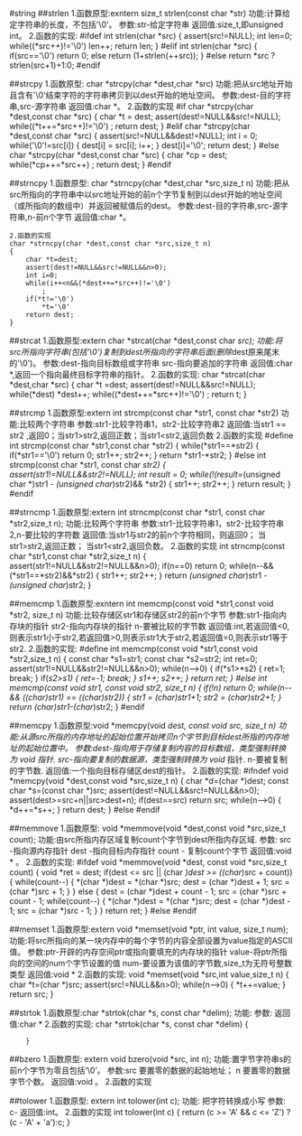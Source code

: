 #string
##strlen
	1.函数原型:exntern size_t strlen(const char *str)
	    功能:计算给定字符串的长度，不包括'\0'。
	    参数:str-给定字符串
	    返回值:size_t,即unsigned int。 
	2.函数的实现:
	#ifdef
	  int strlen(char *src)
	  {
	    assert(src!=NULL);
	    int len=0;
	    while((*src++)!='\0')
	          len++;
	    return len;
	   }
	#elif
	    int strlen(char *src)
	    {
	      if(src=='\0')
	          return 0;
	      else
	          return (1+strlen(++src));
	    }
	#else
		return *src ? strlen(src+1)+1:0;
	#endif

##strcpy
		1.函数原型:
		    char *strcpy(char *dest,char *src)
		        功能:把从src地址开始且含有'\0'结束字符的字符串拷贝到以dest开始的地址空间。
		        参数:dest-目的字符串,src-源字符串
		        返回值:char *。
		2.函数的实现
			#if
			char *strcpy(char *dest,const char *src)
			{
				char *t = dest;
				assert(dest!=NULL&&src!=NULL);
				while((*t++=*src++)!='\0')
				  ;
				return dest;
			}
			#elif
			char *strcpy(char *dest,const char *src)
			{
			    assert(src!=NULL&&dest!=NULL);
			    int i = 0;
			    while('\0'!=src[i])
			    {
			        dest[i] = src[i];
			        i++;
			    }
			    dest[i]='\0';
			    return dest;
			}
			#else
			char *strcpy(char *dest,const char *src)
			{
				char *cp = dest;
				while(*cp++=*src++)
				  ;
				return dest;
			}
			#endif

##strncpy
	1.函数原型:
	    char *strncpy(char *dest,char *src,size_t n)
	        功能:把从src所指向的字符串中以src地址开始的前n个字节复制到以dest开始的地址空间（或所指向的数组中）并返回被赋值后的dest。
	        参数:dest-目的字符串,src-源字符串,n-前n个字节
	        返回值:char *。
	
	2.函数的实现
	char *strncpy(char *dest,const char *src,size_t n)
	{
		char *t=dest;
		assert(dest!=NULL&&src!=NULL&&n>0);
		int i=0;
		while(i++<n&&(*dest++=*src++)!='\0')
			;
		if(*t!='\0')
			*t='\0'
		return dest;
	}

##strcat
	1.函数原型:extern char *strcat(char *dest,const char *src);
	    功能:将src所指向字符串(包括'\0')复制到dest所指向的字符串后面(删除*dest原来尾末的'\0')。
	    参数:dest-指向目标数组或字符串
	         src-指向要追加的字符串
	    返回值:char *,返回一个指向最终目标字符串的指针。
	2.函数的实现:
	char *strcat(char *dest,char *src)
	{
		char *t =dest;
		assert(dest!=NULL&&src!=NULL);
		while(*dest)
			*dest++;
		while((*dest++=*src++)!='\0')
			;
		return t;
	}

##strcmp
	1.函数原型:extern int strcmp(const char *str1, const char *str2)
	    功能:比较两个字符串
	    参数:str1-比较字符串1，str2-比较字符串2
	    返回值:当str1 == str2 ,返回0；当str1>str2,返回正数；当str1<str2,返回负数
	2.函数的实现
		#define
		int strcmp(const char *str1,const char *str2)
		{
			while(*str1==*str2)
			{
				if(*str1=='\0')
					return 0;
				str1++;
				str2++;
			}
			return *str1-*str2;
		}
		#else
		int strcmp(const char *str1, const char *str2)
		{
		    assert(str1!=NULL&&str2!=NULL);
		    int result = 0;
		    while(!(result=*(unsigned char *)str1 - *(unsigned char*)str2)&& *str2)
		    {
		        str1++;
		        str2++;
		    }
		    return result;
		}
		#endif

##strncmp
	1.函数原型:extern int strncmp(const char *str1, const char *str2,size_t n);
	    功能:比较两个字符串
	    参数:str1-比较字符串1，str2-比较字符串2,n-要比较的字符数
	    返回值:当str1与str2的前n个字符相同，则返回0；
	           当str1>str2,返回正数；
	           当str1<str2,返回负数。
	2.函数的实现 
	int strncmp(const char *str1,const char *str2,size_t n)
	{
	    assert(str1!=NULL&&str2!=NULL&&n>0);
	    if(n==0)
	        return 0;
	    while(n--&&(*str1==*str2)&&*str2)
	    {
	        str1++;
	        str2++;
	    }
	    return *(unsigned char*)str1 - *(unsigned char*)str2;
	}

##memcmp
	1.函数原型:exntern int memcmp(const void *str1,const void *str2, size_t n)
	    功能:比较存储区str1和存储区str2的前n个字节
	    参数:str1-指向内存块的指针
	         str2-指向内存块的指针
	         n-要被比较的字节数
	    返回值:int,若返回值<0,则表示str1小于str2,若返回值>0,则表示str1大于str2,若返回值=0,则表示str1等于str2.
	2.函数的实现:
	#define 
	int memcmp(const void *str1,const void *str2,size_t n)
	{
	    const char *s1=str1;
	    const char *s2=str2;
	    int ret=0;
	    assert(str1!=NULL&&str2!=NULL&&n>0);
	    while(n-->0)
	    {
	        if(*s1>*s2)
	        {
	            ret=1;
	            break;
	        }
	        if(*s2>*s1)
	        {
	            ret=-1;
	            break;
	        }
	        s1++;
	        s2++;
	    }
	    return ret;
	}
	#else
	int memcmp(const void *str1, const void *str2, size_t n)
	{
	    if(!n)
	        return 0;
	    while(n--&& *((char*)str1) == *((char*)str2))
	    {
	        str1 = (char*)str1+1;
	        str2 = (char*)str2+1;
	    }
	    return *(char*)str1-*(char*)str2;
	}
	#endif

##memcpy
	1.函数原型:void *memcpy(void *dest, const void *src, size_t n)
	    功能:从源src所指的内存地址的起始位置开始拷贝n个字节到目标dest所指的内存地址的起始位置中。
	    参数:dest-指向用于存储复制内容的目标数组，类型强制转换为 void* 指针.
	         src-指向要复制的数据源，类型强制转换为 void* 指针.
	         n-要被复制的字节数.
	    返回值:一个指向目标存储区dest的指针。 
	2.函数的实现:
	#ifndef
	void *memcpy(void *dest,const void *src,size_t n)
	{
	    char *d=(char *)dest;
	    const char *s=(const char *)src;
	    assert(dest!=NULL&&src!=NULL&&n>0);
	    assert(dest>=src+n||src>dest+n);
	    if(dest==src)
	        return src;
	    while(n-->0)
	    {
	        *d++=*s++;
	    }
	    return dest;
	}
	#else
	#endif

##memmove
	1.函数原型:
	    void *memmove(void *dest,const void *src,size_t count);
	    功能:由src所指内存区域复制count个字节到dest所指内存区域.
	    参数: src  -指向源内存指针
	          dest -指向目标内存指针
	          count - 复制count个字节
	    返回值:void * 。 
	2.函数的实现:
		#ifdef
		void *memmove(void *dest, const void *src,size_t count)
		{
		    void *ret = dest;
		    if(dest <= src || (char *)dest >= ((char*)src + count))
		    {
		        while(count--)
		        {
		            *(char *)dest = *(char *)src;
		            dest = (char *)dest + 1;
		            src = (char *)src + 1;
		        }
		    }
		    else
		    {
		        dest = (char *)dest + count - 1;
		        src = (char *)src + count - 1;
		        while(count--)
		        {
		            *(char *)dest = *(char *)src;
		            dest = (char *)dest - 1;
		            src = (char *)src - 1;
		        }
		    }
		    return ret;
		}
		#else
		#endif

##memset
	1.函数原型:extern void *memset(void *ptr, int value, size_t num);
	    功能:将src所指向的某一块内存中的每个字节的内容全部设置为value指定的ASCII值。
	    参数:ptr-开辟的内存空间ptr或指向要填充的内存块的指针
	         value-将ptr所指向的空间的num个字节设置的值
	         num-要设置为该值的字节数,size_t为无符号整数类型
	    返回值:void *
	2.函数的实现:
	void *memset(void *src,int value,size_t n)
	{
	    char *t=(char *)src;
	    assert(src!=NULL&&n>0);
	    while(n-->0)
	    {
	        *t++=value;
	    }
	    return src;
	}

##strtok
	1.函数原型:char *strtok(char *s, const char *delim);
	    功能:
	    参数:
	    返回值:char *
	2.函数的实现:
	    char *strtok(char *s, const char *delim)
	    {
	
	    }

##bzero
	1.函数原型:
	        extern void bzero(void *src, int n);
	        功能:置字节字符串s的前n个字节为零且包括‘\0’。
	        参数:src 要置零的数据的起始地址； n 要置零的数据字节个数。
	        返回值:void 。
	2.函数的实现

##tolower
	1.函数原型:
	        extern int tolower(int c);
	        功能: 把字符转换成小写
	        参数:
				c-
	        返回值:int。
	2.函数的实现
			int tolower(int c)
			{
				return (c >= 'A' && c <= 'Z') ? (c - 'A' + 'a'):c;
			}

























